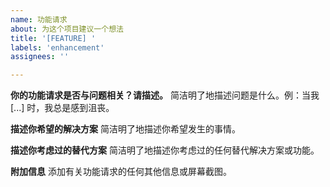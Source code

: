 ```yaml
---
name: 功能请求
about: 为这个项目建议一个想法
title: '[FEATURE] '
labels: 'enhancement'
assignees: ''

---
```


**你的功能请求是否与问题相关？请描述。**
简洁明了地描述问题是什么。例：当我[...] 时，我总是感到沮丧。

**描述你希望的解决方案**
简洁明了地描述你希望发生的事情。

**描述你考虑过的替代方案**
简洁明了地描述你考虑过的任何替代解决方案或功能。

**附加信息**
添加有关功能请求的任何其他信息或屏幕截图。